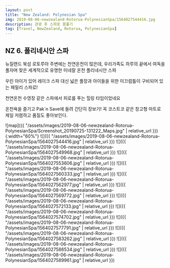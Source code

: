 ```yaml
---
layout: post
title: "New Zealand: Polynesian Spa"
img: 2019-08-06-newzealand-Rotorua-PolynesianSpa/1564027544416.jpg
description: 관광 후 스파로 몸풀기
tag: [Travel, NewZealand, Rotorua, PolynesianSpa]
---
```


## NZ 6. 폴리네시안 스파

뉴질랜드 북섬 로토루아 주변에는 천연온천이 많은데, 우리가족도 하루의 끝에서 여독을 풀자며 찾은 세계적으로 유명한 미네랄 온천 폴리네시안 스파  

우린 아이가 있어 레이크 스파 대신 넓은 풀장과 아이들을 위한 미끄럼틀이 구비되어 있는 패밀리 스파로!  

천연온천 수영장 같은 스파에서 피로를 푸는 힐링 타임이었네요

온천욕을 즐기고 Pak`n Save에 들려 간단히 장보기!  꼭 코스트코 같은 창고형 마트로 제일 저렴하고 품질도 좋아보인다.

![map]({{ "/assets/images/2019-08-06-newzealand-Rotorua-PolynesianSpa/Screenshot_20190725-131222_Maps.jpg" | relative_url }}){:width="60%"}
![]({{ "/assets/images/2019-08-06-newzealand-Rotorua-PolynesianSpa/1564027544416.jpg" | relative_url }})
![]({{ "/assets/images/2019-08-06-newzealand-Rotorua-PolynesianSpa/1564027549968.jpg" | relative_url }})
![]({{ "/assets/images/2019-08-06-newzealand-Rotorua-PolynesianSpa/1564027553606.jpg" | relative_url }})
![]({{ "/assets/images/2019-08-06-newzealand-Rotorua-PolynesianSpa/1564027560333.jpg" | relative_url }})
![]({{ "/assets/images/2019-08-06-newzealand-Rotorua-PolynesianSpa/1564027562977.jpg" | relative_url }})
![]({{ "/assets/images/2019-08-06-newzealand-Rotorua-PolynesianSpa/1564027569772.jpg" | relative_url }})
![]({{ "/assets/images/2019-08-06-newzealand-Rotorua-PolynesianSpa/1564027572133.jpg" | relative_url }})
![]({{ "/assets/images/2019-08-06-newzealand-Rotorua-PolynesianSpa/1564027574702.jpg" | relative_url }})
![]({{ "/assets/images/2019-08-06-newzealand-Rotorua-PolynesianSpa/1564027577791.jpg" | relative_url }})
![]({{ "/assets/images/2019-08-06-newzealand-Rotorua-PolynesianSpa/1564027583262.jpg" | relative_url }})
![]({{ "/assets/images/2019-08-06-newzealand-Rotorua-PolynesianSpa/1564027586534.jpg" | relative_url }})
![]({{ "/assets/images/2019-08-06-newzealand-Rotorua-PolynesianSpa/1564027589961.jpg" | relative_url }})
